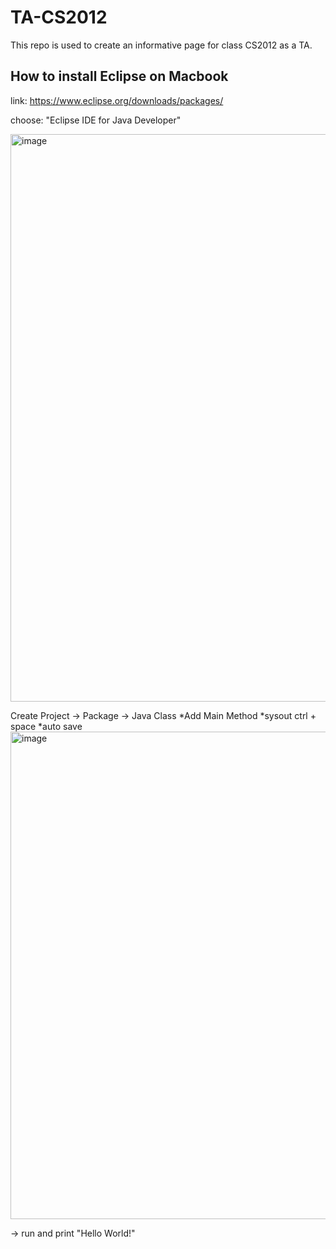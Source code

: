 # TA-CS2012
This repo is used to create an informative page for class CS2012 as a TA.

## How to install Eclipse on Macbook
link: https://www.eclipse.org/downloads/packages/

choose: "Eclipse IDE for Java Developer"

<img width="908" alt="image" src="https://github.com/user-attachments/assets/bd15a983-f8d5-4fb6-94ea-f1e8516928c3">

Create Project -> Package -> Java Class 
*Add Main Method 
*sysout ctrl + space 
*auto save 
<img width="780" alt="image" src="https://github.com/user-attachments/assets/907c9d61-c8c0-4442-9a1b-3eb7c97d66b2">

-> run and print "Hello World!" 


